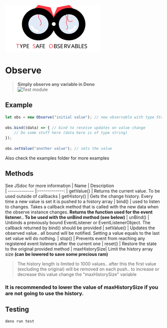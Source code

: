 ![alt text](banner.svg "Logo Title Text 1")
# Observe
> **Simply observe any variable in Deno** <br>
![Test module](https://github.com/duart38/Observe/workflows/Test%20module/badge.svg?branch=master)

## Example
```JavaScript
let obs = new Observe("initial value"); // new observable with type String

obs.bind((data) => { // bind to receive updates on value change
    // Do some stuff here (data here is of type string)
});

obs.setValue("another value"); // sets the value
```
Also check the examples folder for more examples

## Methods
See JSdoc for more information
| Name          | Description      
| ------------- |:-------------:
| getValue()    | Returns the current value. To be used outside of callbacks
| getHistory()  | Gets the change history. Every time a new value is set it is pushed to a history array
| bind()        | used to listen to changes. Takes a callback method that is called with the new data when the observe instance changes. **Returns the function used for the event listener.. To be used with the unBind method (see below)**
| unBind()      | Unbinds a previously bound EventListener or EventListenerObject. The callback returned by bind() should be provided
| setValue()    | Updates the observed value.. all bound will be notified. Setting a value equals to the last set value will do nothing.
| stop()        | Prevents event from reaching any registered event listeners after the current one
| reset()       | Restore the state to the original provided method
| maxHistorySize| Limit the history array size **(can be lowered to save some precious ram)**

> The history length is limited to 1000 values.. after this the first value (excluding the original) will be removed on each push.. to increase or decrease this value change the "maxHistorySize" variable

### It is recommended to lower the value of maxHistorySize if you are not going to use the history.

## Testing
```Shell
deno run test
```
